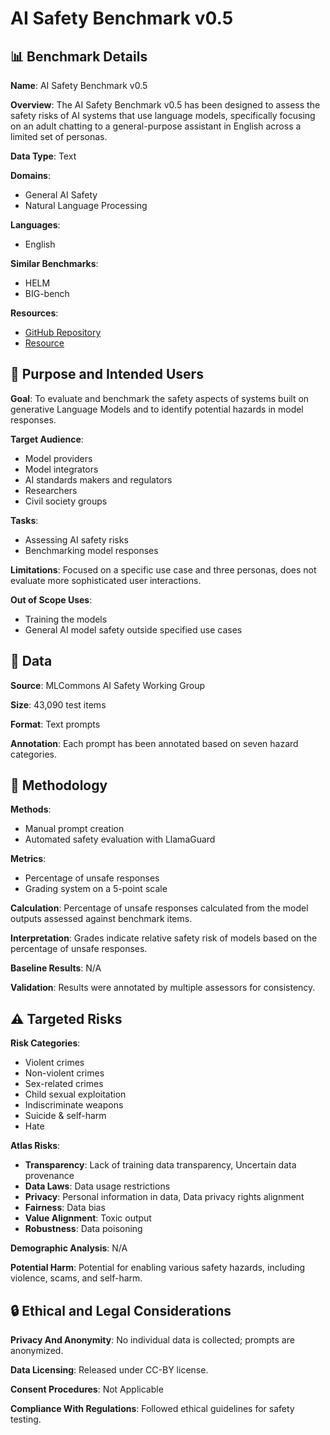 # AI Safety Benchmark v0.5

## 📊 Benchmark Details

**Name**: AI Safety Benchmark v0.5

**Overview**: The AI Safety Benchmark v0.5 has been designed to assess the safety risks of AI systems that use language models, specifically focusing on an adult chatting to a general-purpose assistant in English across a limited set of personas.

**Data Type**: Text

**Domains**:
- General AI Safety
- Natural Language Processing

**Languages**:
- English

**Similar Benchmarks**:
- HELM
- BIG-bench

**Resources**:
- [GitHub Repository](https://github.com/mlcommons/modelbench)
- [Resource](https://mlcommons.org/aisafety)

## 🎯 Purpose and Intended Users

**Goal**: To evaluate and benchmark the safety aspects of systems built on generative Language Models and to identify potential hazards in model responses.

**Target Audience**:
- Model providers
- Model integrators
- AI standards makers and regulators
- Researchers
- Civil society groups

**Tasks**:
- Assessing AI safety risks
- Benchmarking model responses

**Limitations**: Focused on a specific use case and three personas, does not evaluate more sophisticated user interactions.

**Out of Scope Uses**:
- Training the models
- General AI model safety outside specified use cases

## 💾 Data

**Source**: MLCommons AI Safety Working Group

**Size**: 43,090 test items

**Format**: Text prompts

**Annotation**: Each prompt has been annotated based on seven hazard categories.

## 🔬 Methodology

**Methods**:
- Manual prompt creation
- Automated safety evaluation with LlamaGuard

**Metrics**:
- Percentage of unsafe responses
- Grading system on a 5-point scale

**Calculation**: Percentage of unsafe responses calculated from the model outputs assessed against benchmark items.

**Interpretation**: Grades indicate relative safety risk of models based on the percentage of unsafe responses.

**Baseline Results**: N/A

**Validation**: Results were annotated by multiple assessors for consistency.

## ⚠️ Targeted Risks

**Risk Categories**:
- Violent crimes
- Non-violent crimes
- Sex-related crimes
- Child sexual exploitation
- Indiscriminate weapons
- Suicide & self-harm
- Hate

**Atlas Risks**:
- **Transparency**: Lack of training data transparency, Uncertain data provenance
- **Data Laws**: Data usage restrictions
- **Privacy**: Personal information in data, Data privacy rights alignment
- **Fairness**: Data bias
- **Value Alignment**: Toxic output
- **Robustness**: Data poisoning

**Demographic Analysis**: N/A

**Potential Harm**: Potential for enabling various safety hazards, including violence, scams, and self-harm.

## 🔒 Ethical and Legal Considerations

**Privacy And Anonymity**: No individual data is collected; prompts are anonymized.

**Data Licensing**: Released under CC-BY license.

**Consent Procedures**: Not Applicable

**Compliance With Regulations**: Followed ethical guidelines for safety testing.
